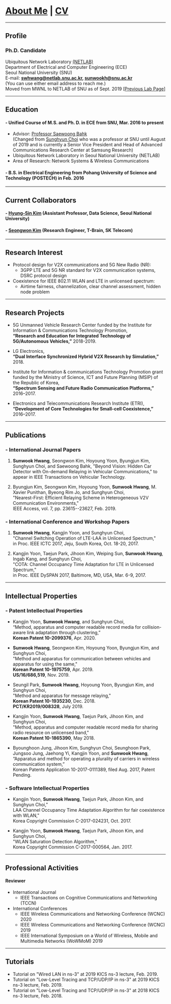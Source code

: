 
# [About Me](index) | [CV](CV_swhwang_200920.pdf)

---  
## Profile

### Ph.D. Candidate  
Ubiquitous Network Laboratory [(NETLAB)](http://netlab.snu.ac.kr)  
Department of Electrical and Computer Engineering (ECE)  
Seoul National University (SNU)  
E-mail: **swhwang@netlab.snu.ac.kr, sunwookh@snu.ac.kr**  
(You can use either email address to reach me.)  
Moved from MWNL to NETLAB of SNU as of Sept. 2019 [[Previous Lab Page]](https://sites.google.com/a/mwnl.snu.ac.kr/www/)  

---  
## Education

#### - Unified Course of M.S. and Ph. D. in ECE from SNU, Mar. 2016 to present  
* Advisor: [Professor Saewoong Bahk](https://sites.google.com/site/netlabhome/people/faculty/)  
(Changed from [Sunghyun Choi](https://sites.google.com/view/sunghyun-chois-home) who was a professor at SNU until August of 2019 and is currently a Senior Vice President and Head of Advanced Communications Research Center
at Samsung Research)
* Ubiquitous Network Laboratory in Seoul National University (NETLAB)   
* Area of Research: Network Systems & Wireless Communications

#### - B.S. in Electrical Engineering from Pohang University of Science and Technology (POSTECH) in Feb. 2016

---  
## Current Collaborators

#### - [Hyung-Sin Kim](https://sites.google.com/site/hskiminthebody/home) (Assistant Professor, Data Science, Seoul National University)
#### - [Seongwon Kim](https://sites.google.com/a/mwnl.snu.ac.kr/www/people/seongwon-kim) (Research Engineer, T-Brain, SK Telecom)

---  
## Research Interest
- Protocol design for V2X communications and 5G New Radio (NR):
  - 3GPP LTE and 5G NR standard for V2X communication systems, DSRC protocol design
- Coexistence for IEEE 802.11 WLAN and LTE in unlicensed spectrum:
  - Airtime fairness, channelization, clear channel assessment, hidden node problem
  
---   
## Research Projects

* 5G Unmanned Vehicle Research Center funded by the Institute for Information & Communications Technology Promotion,  
**“Research and Education for Integrated Technology of 5G/Autonomous Vehicles,”** 2018-2019.

* LG Electronics,  
**“Dual Interface Synchronized Hybrid V2X Research by Simulation,”** 2018.

* Institute for Information & communications Technology Promotion grant funded by the Ministry of Science, ICT and Future Planning (MSIP) of the Republic of Korea,  
**“Spectrum Sensing and Future Radio Communication Platforms,”** 2016–2017.

* Electronics and Telecommunications Research Institute (ETRI),  
**“Development of Core Technologies for Small-cell Coexistence,”** 2016–2017. 

---  
## Publications

### - International Journal Papers
1.  **Sunwook Hwang**, Seongwon Kim, Hoyoung Yoon, Byungjun Kim, Sunghyun Choi, and Saewoong Bahk, 
"Beyond Vision: Hidden Car Detector with On-demand Relaying in Vehicular Communications," to appear in IEEE Transactions on Vehicular Technology.

2. Byungjun Kim, Seongwon Kim, Hoyoung Yoon, **Sunwook Hwang**, M. Xavier Punithan, Byeong Rim Jo, and Sunghyun Choi,   
"Nearest-First: Efficient Relaying Scheme in Heterogeneous V2V Communication Environments,"  
IEEE Access, vol. 7, pp. 23615--23627, Feb. 2019.

### - International Conference and Workshop Papers
1. **Sunwook Hwang**, Kangjin Yoon, and Sunghyun Choi,  
"Channel Switching Operation of LTE-LAA in Unlicensed Spectrum,"  
in Proc. IEEE ICTC 2017, Jeju, South Korea, Oct. 18-20, 2017.  

2. Kangjin Yoon, Taejun Park, Jihoon Kim, Weiping Sun, **Sunwook Hwang**, Ingab Kang, and Sunghyun Choi,  
"COTA: Channel Occupancy Time Adaptation for LTE in Unlicensed Spectrum,"  
in Proc. IEEE DySPAN 2017, Baltimore, MD, USA, Mar. 6-9, 2017.

<!--
#### - Domestic Conference Papers
1. 황선욱, 윤호영, 김병준, 최성현, "C-V2X에서 효과적인 CAM 중계 방식의 필요성에 대한 고찰," 제29회 통신정보합동학술대회 (JCCI 2019), 강릉, 2019년 5월 1-3일.  

2. 황선욱, 손위평, 김병준, 윤호영, 박승일, 최성현, "MCS 조절에 따른 V2X 통신 성능 분석," 제28회 통신정보합동학술대회 (JCCI 2018), 여수, 2018년 5월 2-4일.  

3. 황선욱, 윤강진, 박태준, 김지훈, 최성현, "LTE-LAA 다중채널 접속기법의 성능향상 방법," 한국통신학회 2017년도 동계종합학술발표회, 강원 정선, 2017년 1월 20일.
-->

---  
## Intellectual Properties

### - Patent Intellectual Properties
* Kangjin Yoon, **Sunwook Hwang**, and Sunghyun Choi,  
“Method, apparatus and computer readable record media for collision-aware link adaptation through clustering,”  
**Korean Patent 10-2099376**, Apr. 2020.

* **Sunwook Hwang**, Seongwon Kim, Hoyoung Yoon, Byungjun Kim, and Sunghyun Choi,   
"Method and apparatus for communication between vehicles and apparatus for using the same,"   
**Korean Patent 10-1975759**, Apr. 2019.  
**US/16/686,519**, Nov. 2019.  

* Seungil Park, **Sunwook Hwang**, Hoyoung Yoon, Byungjun Kim, and Sunghyun Choi,  
"Method and apparatus for message relaying,"  
**Korean Patent 10-1935230**, Dec. 2018.  
**PCT/KR2019/008328**, July 2019.  

* Kangjin Yoon, **Sunwook Hwang**, Taejun Park, Jihoon Kim, and Sunghyun Choi,  
"Method, apparatus and computer readable record media for sharing radio resource on unlicensed band,"   
**Korean Patent 10-1865390**, May 2018.  

* Byounghoon Jung, Jihoon Kim, Sunghyun Choi, Seunghoon Park, Jungsoo Jung, Jaehong Yi, Kangjin Yoon, and **Sunwook Hwang**,  
“Apparatus and method for operating a plurality of carriers in wireless communication system,”  
Korean Patents Application 10-2017-0111389, filed Aug. 2017, Patent Pending.  

### - Software Intellectual Properties
* Kangjin Yoon, **Sunwook Hwang**, Taejun Park, Jihoon Kim, and Sunghyun Choi,"  
LAA Channel Occupancy Time Adaptation Algorithm for fair coexistence with WLAN,"  
Korea Copyright Commission C-2017-024231, Oct. 2017.  

* Kangjin Yoon, **Sunwook Hwang**, Taejun Park, Jihoon Kim, and Sunghyun Choi,  
"WLAN Saturation Detection Algorithm,"  
Korea Copyright Commission C-2017-000564, Jan. 2017.  

---  
## Professional Activities

#### Reviewer
- International Journal
  * IEEE Transactions on Cognitive Communications and Networking (TCCN)
- International Conferences
  * IEEE Wireless Communications and Networking Conference (WCNC) 2020
  * IEEE Wireless Communications and Networking Conference (WCNC) 2019
  * IEEE International Symposium on a World of Wireless, Mobile and Multimedia Networks (WoWMoM) 2019
  
---  
## Tutorials

* Tutorial on "Wired LAN in ns-3" at 2019 KICS ns-3 lecture, Feb. 2019.
* Tutorial on "Low-Level Tracing and TCP/UDP/IP in ns-3" at 2019 KICS ns-3 lecture, Feb. 2019.
* Tutorial on "Low-Level Tracing and TCP/UDP/IP in ns-3" at 2018 KICS ns-3 lecture, Feb. 2018.

<!--
> This is a blockquote following a header.
>
> When something is important enough, you do it even if the odds are not in your favor.

#### Header 4

*   This is an unordered list following a header.
*   This is an unordered list following a header.
*   This is an unordered list following a header.

##### Header 5

1.  This is an ordered list following a header.
2.  This is an ordered list following a header.
3.  This is an ordered list following a header.

###### Header 6

| head1        | head two          | three |
|:-------------|:------------------|:------|
| ok           | good swedish fish | nice  |
| out of stock | good and plenty   | nice  |
| ok           | good `oreos`      | hmm   |
| ok           | good `zoute` drop | yumm  |

### There's a horizontal rule below this.

* * *

### Here is an unordered list:

*   Item foo
*   Item bar
*   Item baz
*   Item zip

### And an ordered list:

1.  Item one
1.  Item two
1.  Item three
1.  Item four

### And a nested list:

- level 1 item
  - level 2 item
  - level 2 item
    - level 3 item
    - level 3 item
- level 1 item
  - level 2 item
  - level 2 item
  - level 2 item
- level 1 item
  - level 2 item
  - level 2 item
- level 1 item

### Small image

![Octocat](https://github.githubassets.com/images/icons/emoji/octocat.png)

### Large image

![Branching](https://guides.github.com/activities/hello-world/branching.png)


### Definition lists can be used with HTML syntax.

<dl>
<dt>Name</dt>
<dd>Godzilla</dd>
<dt>Born</dt>
<dd>1952</dd>
<dt>Birthplace</dt>
<dd>Japan</dd>
<dt>Color</dt>
<dd>Green</dd>
</dl>

```
Long, single-line code blocks should not wrap. They should horizontally scroll if they are too long. This line should be long enough to demonstrate this.
```

```
The final element.
```
-->
